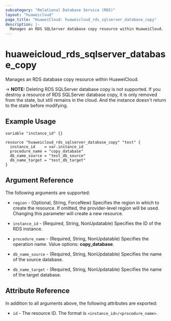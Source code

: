 ```yaml
---
subcategory: "Relational Database Service (RDS)"
layout: "huaweicloud"
page_title: "HuaweiCloud: huaweicloud_rds_sqlserver_database_copy"
description: |-
  Manages an RDS SQLServer database copy resource within HuaweiCloud.
---
```


# huaweicloud_rds_sqlserver_database_copy

Manages an RDS database copy resource within HuaweiCloud.

-> **NOTE:** Deleting RDS SQLServer database copy is not supported. If you destroy a resource of RDS SQLServer database
  copy, it is only removed from the state, but still remains in the cloud. And the instance doesn't return to the state
  before modifying.

## Example Usage

```hcl
variable "instance_id" {}

resource "huaweicloud_rds_sqlserver_database_copy" "test" {
  instance_id    = var.instance_id
  procedure_name = "copy_database"
  db_name_source = "test_db_source"
  db_name_target = "test_db_target"
}
```

## Argument Reference

The following arguments are supported:

* `region` - (Optional, String, ForceNew) Specifies the region in which to create the resource.
  If omitted, the provider-level region will be used. Changing this parameter will create a new resource.

* `instance_id` - (Required, String, NonUpdatable) Specifies the ID of the RDS instance.

* `procedure_name` - (Required, String, NonUpdatable) Specifies the operation name. Value options: **copy_database**.

* `db_name_source` - (Required, String, NonUpdatable) Specifies the name of the source database.

* `db_name_target` - (Required, String, NonUpdatable) Specifies the name of the target database.

## Attribute Reference

In addition to all arguments above, the following attributes are exported:

* `id` - The resource ID. The format is `<instance_id>/<procedure_name>`.
